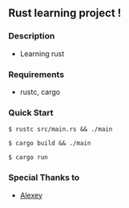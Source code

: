 ## Rust learning project ! 

### Description
- Learning rust

### Requirements
- rustc, cargo

### Quick Start
```console
$ rustc src/main.rs && ./main
```
```console
$ cargo build && ./main
```
```console
$ cargo run
```

### Special Thanks to
- [Alexey](https://github.com/rexim)
